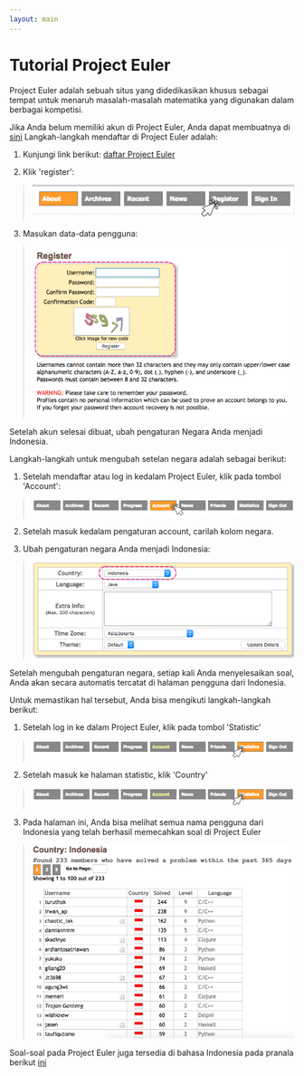 ```yaml
---
layout: main
---
```


# Tutorial Project Euler

Project Euler adalah sebuah situs yang didedikasikan khusus sebagai tempat untuk menaruh masalah-masalah matematika yang digunakan dalam berbagai kompetisi.
 
  Jika Anda belum memiliki akun di Project Euler, Anda dapat membuatnya di [sini](https://projecteuler.net/register)
  Langkah-langkah mendaftar di Project Euler adalah:
  
  1. Kunjungi link berikut: [daftar Project Euler](https://projecteuler.net/register)
  
  2. Klik 'register':
  
  > ![Alt](/besutkode/img/tutspe/klikreg.png "klik pada tombol register")
  
  3. Masukan data-data pengguna:
  
  > ![Alt](/besutkode/img/tutspe/regis.png "masukan data pengguna")
 
  Setelah akun selesai dibuat, ubah pengaturan Negara Anda menjadi Indonesia.
  
  Langkah-langkah untuk mengubah setelan negara adalah sebagai berikut:
  
  1. Setelah mendaftar atau log in kedalam Project Euler, klik pada tombol 'Account':
  
  > ![Alt](/besutkode/img/tutspe/klikacc.png "klik pada tombol account")
  
  2. Setelah masuk kedalam pengaturan account, carilah kolom negara.
  
  3. Ubah pengaturan negara Anda menjadi Indonesia:
  
  > ![Alt](/besutkode/img/tutspe/changeindo.png "ubah pengaturan negara")
 
  Setelah mengubah pengaturan negara, setiap kali Anda menyelesaikan soal, Anda akan secara automatis tercatat di halaman pengguna dari Indonesia.
  
  Untuk memastikan hal tersebut, Anda bisa mengikuti langkah-langkah berikut:
  
  1. Setelah log in ke dalam Project Euler, klik pada tombol 'Statistic'
  
  > ![Alt](/besutkode/img/tutspe/klikstat.png "klik tombol statistic")
  
  2. Setelah masuk ke halaman statistic, klik 'Country'
  
  > ![Alt](/besutkode/img/tutspe/klikstat.png "klik tombol country")
  
  3. Pada halaman ini, Anda bisa melihat semua nama pengguna dari Indonesia yang telah berhasil memecahkan soal di Project Euler
  
  > ![Alt](/besutkode/img/tutspe/indolist.png "daftar pengguna dari Indonesia")
 
  Soal-soal pada Project Euler juga tersedia di bahasa Indonesia pada pranala berikut [ini](http://wikimedia-id.github.io/projecteuler/)
